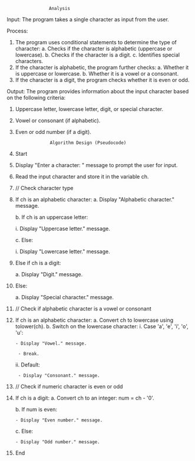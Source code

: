                     Analysis

Input:
The program takes a single character as input from the user.

Process:
1. The program uses conditional statements to determine the type of character:
   a. Checks if the character is alphabetic (uppercase or lowercase).
   b. Checks if the character is a digit.
   c. Identifies special characters.
2. If the character is alphabetic, the program further checks:
   a. Whether it is uppercase or lowercase.
   b. Whether it is a vowel or a consonant.
3. If the character is a digit, the program checks whether it is even or odd.

Output:
The program provides information about the input character based on the following criteria:
1. Uppercase letter, lowercase letter, digit, or special character.
2. Vowel or consonant (if alphabetic).
3. Even or odd number (if a digit).

                    Algorithm Design (Pseudocode)
0. Start
1. Display "Enter a character: " message to prompt the user for input.
2. Read the input character and store it in the variable ch.

3. // Check character type
4. If ch is an alphabetic character:
   a. Display "Alphabetic character." message.

   b. If ch is an uppercase letter:

      i. Display "Uppercase letter." message.

   c. Else:

      i. Display "Lowercase letter." message.
6. Else if ch is a digit:

   a. Display "Digit." message.
8. Else:

   a. Display "Special character." message.

10. // Check if alphabetic character is a vowel or consonant
11. If ch is an alphabetic character:
    a. Convert ch to lowercase using tolower(ch).
     b. Switch on the lowercase character:
      i. Case 'a', 'e', 'i', 'o', 'u':

        - Display "Vowel." message.

         - Break.

      ii. Default:

         - Display "Consonant." message.

13. // Check if numeric character is even or odd
14. If ch is a digit:
    a. Convert ch to an integer: num = ch - '0'.

    b. If num is even:

        - Display "Even number." message.

    c. Else:

        - Display "Odd number." message.

16. End
